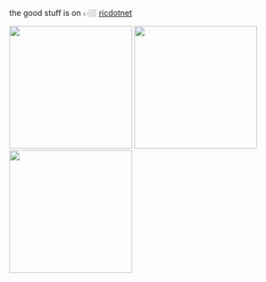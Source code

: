 the good stuff is on 👉🏼 [ricdotnet](https://github.com/ricdotnet)

<div class="flex">
  <img src="https://media.giphy.com/media/Vuw9m5wXviFIQ/source.gif" width="220" height="auto" />
  <img src="https://media.giphy.com/media/Vuw9m5wXviFIQ/source.gif" width="220" height="auto" />
  <img src="https://media.giphy.com/media/Vuw9m5wXviFIQ/source.gif" width="220" height="auto" />
</div>
